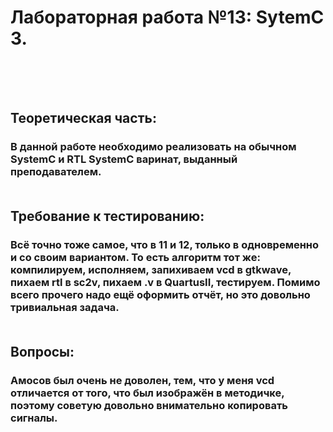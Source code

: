 # Лабораторная работа №13: SytemC 3.<br><br><br>


## Теоретическая часть:<br>
### В данной работе необходимо реализовать на обычном SystemC и RTL SystemC варинат, выданный преподавателем.<br><br>

## Требование к тестированию:<br>
### Всё точно тоже самое, что в 11 и 12, только в одновременно и со своим вариантом. То есть алгоритм тот же: компилируем, исполняем, запихиваем vcd в gtkwave, пихаем rtl в sc2v, пихаем .v в QuartusII, тестируем. Помимо всего прочего надо ещё оформить отчёт, но это довольно тривиальная задача.<br><br>

## Вопросы:<br>
### Амосов был очень не доволен, тем, что у меня vcd отличается от того, что был изображён в методичке, поэтому советую довольно внимательно копировать сигналы.<br><br><br>
